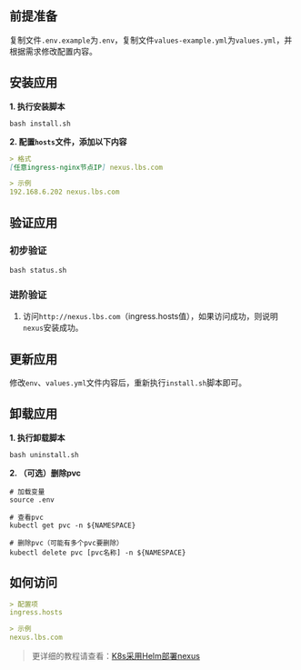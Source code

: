 前提准备
---

复制文件`.env.example`为`.env`，复制文件`values-example.yml`为`values.yml`，并根据需求修改配置内容。

安装应用
---

**1. 执行安装脚本**

```shell
bash install.sh
```

**2. 配置`hosts`文件，添加以下内容**

```markdown
> 格式
[任意ingress-nginx节点IP] nexus.lbs.com

> 示例
192.168.6.202 nexus.lbs.com
```

验证应用
---

### 初步验证

```shell
bash status.sh
```

### 进阶验证

1. 访问`http://nexus.lbs.com`（ingress.hosts值），如果访问成功，则说明`nexus`安装成功。

更新应用
---

修改`env`、`values.yml`文件内容后，重新执行`install.sh`脚本即可。

卸载应用
---

**1. 执行卸载脚本**

```shell
bash uninstall.sh
```

**2. （可选）删除pvc**

```shell
# 加载变量
source .env

# 查看pvc
kubectl get pvc -n ${NAMESPACE}

# 删除pvc（可能有多个pvc要删除）
kubectl delete pvc [pvc名称] -n ${NAMESPACE}
```

## 如何访问

```markdown
> 配置项
ingress.hosts

> 示例
nexus.lbs.com
```

> 更详细的教程请查看：[K8s采用Helm部署nexus](https://lbs.wiki/pages/32b0bac/)
